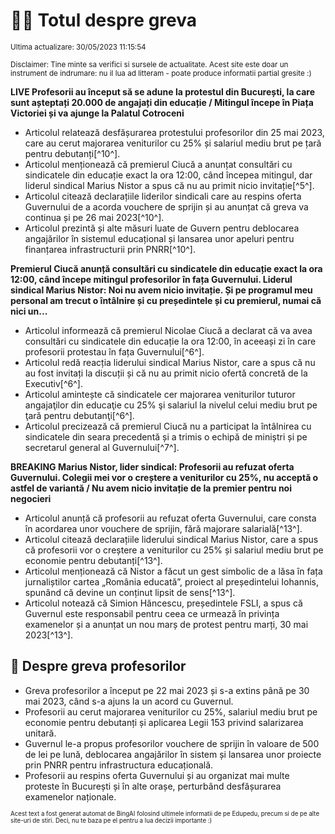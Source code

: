 # 👩‍🏫 Totul despre greva
<sub>Ultima actualizare: 30/05/2023 11:15:54</sub>

<sub>Disclaimer: Tine minte sa verifici si sursele de actualitate. Acest site este doar un instrument de indrumare: nu il lua ad litteram - poate produce informatii partial gresite :)</sub>

**LIVE Profesorii au început să se adune la protestul din București, la care sunt așteptați 20.000 de angajați din educație / Mitingul începe în Piața Victoriei și va ajunge la Palatul Cotroceni**

- Articolul relatează desfășurarea protestului profesorilor din 25 mai 2023, care au cerut majorarea veniturilor cu 25% și salariul mediu brut pe țară pentru debutanți[^10^].
- Articolul menționează că premierul Ciucă a anunțat consultări cu sindicatele din educație exact la ora 12:00, când începea mitingul, dar liderul sindical Marius Nistor a spus că nu au primit nicio invitație[^5^].
- Articolul citează declarațiile liderilor sindicali care au respins oferta Guvernului de a acorda vouchere de sprijin și au anunțat că greva va continua și pe 26 mai 2023[^10^].
- Articolul prezintă și alte măsuri luate de Guvern pentru deblocarea angajărilor în sistemul educațional și lansarea unor apeluri pentru finanțarea infrastructurii prin PNRR[^10^].

**Premierul Ciucă anunță consultări cu sindicatele din educație exact la ora 12:00, când începe mitingul profesorilor în fața Guvernului. Liderul sindical Marius Nistor: Noi nu avem nicio invitație. Și pe programul meu personal am trecut o întâlnire și cu președintele și cu premierul, numai că nici un...**

- Articolul informează că premierul Nicolae Ciucă a declarat că va avea consultări cu sindicatele din educație la ora 12:00, în aceeași zi în care profesorii protestau în fața Guvernului[^6^].
- Articolul redă reacția liderului sindical Marius Nistor, care a spus că nu au fost invitați la discuții și că nu au primit nicio ofertă concretă de la Executiv[^6^].
- Articolul amintește că sindicatele cer majorarea veniturilor tuturor angajaţilor din educaţie cu 25% şi salariul la nivelul celui mediu brut pe ţară pentru debutanţi[^6^].
- Articolul precizează că premierul Ciucă nu a participat la întâlnirea cu sindicatele din seara precedentă și a trimis o echipă de miniștri și pe secretarul general al Guvernului[^7^].

**BREAKING Marius Nistor, lider sindical: Profesorii au refuzat oferta Guvernului. Colegii mei vor o creștere a veniturilor cu 25%, nu acceptă o astfel de variantă / Nu avem nicio invitație de la premier pentru noi negocieri**

- Articolul anunță că profesorii au refuzat oferta Guvernului, care consta în acordarea unor vouchere de sprijin, fără majorare salarială[^13^].
- Articolul citează declarațiile liderului sindical Marius Nistor, care a spus că profesorii vor o creștere a veniturilor cu 25% și salariul mediu brut pe economie pentru debutanți[^13^].
- Articolul menționează că Nistor a făcut un gest simbolic de a lăsa în fața jurnaliștilor cartea „România educată”, proiect al președintelui Iohannis, spunând că devine un conținut lipsit de sens[^13^].
- Articolul notează că Simion Hăncescu, președintele FSLI, a spus că Guvernul este responsabil pentru ceea ce urmează în privința examenelor și a anunțat un nou marș de protest pentru marți, 30 mai 2023[^13^].

## 🏫 Despre greva profesorilor

- Greva profesorilor a început pe 22 mai 2023 și s-a extins până pe 30 mai 2023, când s-a ajuns la un acord cu Guvernul.
- Profesorii au cerut majorarea veniturilor cu 25%, salariul mediu brut pe economie pentru debutanți și aplicarea Legii 153 privind salarizarea unitară.
- Guvernul le-a propus profesorilor vouchere de sprijin în valoare de 500 de lei pe lună, deblocarea angajărilor în sistem și lansarea unor proiecte prin PNRR pentru infrastructura educațională.
- Profesorii au respins oferta Guvernului și au organizat mai multe proteste în București și în alte orașe, perturbând desfășurarea examenelor naționale.


<sub><sub>Acest text a fost generat automat de BingAI folosind ultimele informatii de pe Edupedu, precum si de pe alte site-uri de stiri. Deci, nu te baza pe el pentru a lua decizii importante :)</sub></sub>